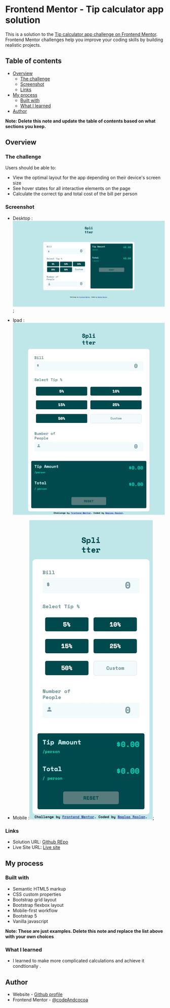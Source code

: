 # Frontend Mentor - Tip calculator app solution

This is a solution to the [Tip calculator app challenge on Frontend Mentor](https://www.frontendmentor.io/challenges/tip-calculator-app-ugJNGbJUX). Frontend Mentor challenges help you improve your coding skills by building realistic projects.

## Table of contents

- [Overview](#overview)
  - [The challenge](#the-challenge)
  - [Screenshot](#screenshot)
  - [Links](#links)
- [My process](#my-process)
  - [Built with](#built-with)
  - [What I learned](#what-i-learned)
- [Author](#author)


**Note: Delete this note and update the table of contents based on what sections you keep.**

## Overview

### The challenge

Users should be able to:

- View the optimal layout for the app depending on their device's screen size
- See hover states for all interactive elements on the page
- Calculate the correct tip and total cost of the bill per person

### Screenshot

- Desktop :![Desktop screenshot](./images/desktop-scrn-version.jpeg);

- Ipad :![Ipad screenshot](./images/ipad-scrn-version.jpeg)

- Mobile :![Mobile screenshot](./images/mobile-scrn-version.jpeg);



### Links

- Solution URL: [Github REpo](https://github.com/codeAndcocoa/tip-calculator.git)
- Live Site URL: [Live site](https://codeandcocoa.github.io/tip-calculator/)

## My process

### Built with

- Semantic HTML5 markup
- CSS custom properties
- Bootstrap grid layout
- Bootstrap flexbox layout
- Mobile-first workflow
- Bootstrap 5
- Vanilla javascript

**Note: These are just examples. Delete this note and replace the list above with your own choices**

### What I learned
- I learned to make more complicated calculations and achieve it condtionally .




## Author

- Website - [Github profile](https://github.com/codeAndcocoa)
- Frontend Mentor - [@codeAndcocoa](https://www.frontendmentor.io/profile/codeAndcocoa)




